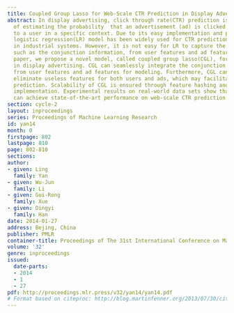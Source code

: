 ```yaml
---
title: Coupled Group Lasso for Web-Scale CTR Prediction in Display Advertising
abstract: In display advertising, click through rate(CTR) prediction is the problem
  of estimating the probability  that an advertisement (ad) is clicked when displayed
  to a user in a specific context. Due to its easy implementation and promising performance,
  logistic regression(LR) model has been widely used for CTR prediction, especially
  in industrial systems. However, it is not easy for LR to capture the nonlinear information,
  such as the conjunction information, from user features and ad features. In this
  paper, we propose a novel model, called coupled group lasso(CGL), for CTR prediction
  in display advertising. CGL can seamlessly integrate the conjunction information
  from user features and ad features for modeling. Furthermore, CGL can automatically
  eliminate useless features for both users and ads, which may facilitate fast online
  prediction. Scalability of CGL is ensured through feature hashing and distributed
  implementation. Experimental results on real-world data sets show that our CGL model
  can achieve state-of-the-art performance on web-scale CTR prediction tasks.
section: cycle-2
layout: inproceedings
series: Proceedings of Machine Learning Research
id: yan14
month: 0
firstpage: 802
lastpage: 810
page: 802-810
sections: 
author:
- given: Ling
  family: Yan
- given: Wu-Jun
  family: Li
- given: Gui-Rong
  family: Xue
- given: Dingyi
  family: Han
date: 2014-01-27
address: Bejing, China
publisher: PMLR
container-title: Proceedings of The 31st International Conference on Machine Learning
volume: '32'
genre: inproceedings
issued:
  date-parts:
  - 2014
  - 1
  - 27
pdf: http://proceedings.mlr.press/v32/yan14/yan14.pdf
# Format based on citeproc: http://blog.martinfenner.org/2013/07/30/citeproc-yaml-for-bibliographies/
---
```

